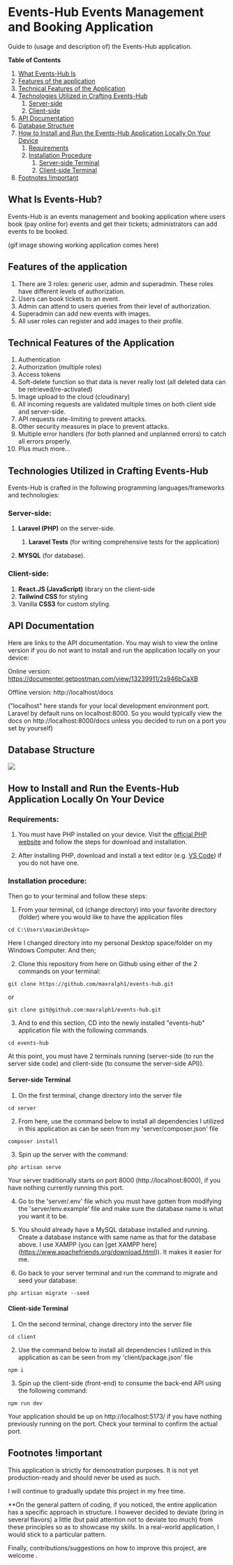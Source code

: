 # Events-Hub Events Management and Booking Application

Guide to (usage and description of) the Events-Hub application.

**Table of Contents**

1. [What Events-Hub Is](#what-is-events-hub)
2. [Features of the application](#features-of-the-application)
3. [Technical Features of the Application](#technical-features-of-the-application)
4. [Technologies Utilized in Crafting Events-Hub](#technologies-utilized-in-crafting-events-hub)
   1. [Server-side](#server-side)
   2. [Client-side](#client-side)
5. [API Documentation](#api-documentation)
6. [Database Structure](#database-structure)
7. [How to Install and Run the Events-Hub Application Locally On Your Device](#how-to-install-and-run-the-events-hub-application-locally-on-your-device)
   1. [Requirements](#requirements)
   2. [Installation Procedure](#installation-procedure)
      1. [Server-side Terminal](#server-side-terminal)
      2. [Client-side Terminal](#client-side-terminal)
8. [Footnotes !important](#footnotes-important)

## What Is Events-Hub?

Events-Hub is an events management and booking application where users book (pay online for) events and get their tickets; administrators can add events to be booked.

(gif image showing working application comes here)

## Features of the application

1. There are 3 roles: generic user, admin and superadmin. These roles have different levels of authorization.
2. Users can book tickets to an event.
3. Admin can attend to users queries from their level of authorization.
4. Superadmin can add new events with images.
5. All user roles can register and add images to their profile.

## Technical Features of the Application

1. Authentication
2. Authorization (multiple roles)
3. Access tokens
4. Soft-delete function so that data is never really lost (all deleted data can be retrieved/re-activated)
5. Image upload to the cloud (cloudinary)
6. All incoming requests are validated multiple times on both client side and server-side.
7. API requests rate-limiting to prevent attacks.
8. Other security measures in place to prevent attacks.
9. Multiple error handlers (for both planned and unplanned errors) to catch all errors properly.
10. Plus much more...

## Technologies Utilized in Crafting Events-Hub

Events-Hub is crafted in the following programming languages/frameworks and technologies:

### **Server-side:**

1. **Laravel (PHP)** on the server-side.

   1. **Laravel Tests** (for writing comprehensive tests for the application)

2. **MYSQL** (for database).

### **Client-side:**

1. **React.JS (JavaScript)** library on the client-side
2. **Tailwind CSS** for styling
3. Vanilla **CSS3** for custom styling.

## API Documentation

Here are links to the API documentation. You may wish to view the online version if you do not want to install and run the application locally on your device:

Online version: https://documenter.getpostman.com/view/13239911/2s946bCaXB

Offline version: http://localhost/docs

("localhost" here stands for your local development environment port. Laravel by default runs on localhost:8000. So you would typically view the docs on http://localhost:8000/docs unless you decided to run on a port you set by yourself)

## Database Structure

![](./events_hub_database_schema.png)

## How to Install and Run the Events-Hub Application Locally On Your Device

### Requirements:

1. You must have PHP installed on your device. Visit the [official PHP website](https://www.php.net/) and follow the steps for download and installation.

2. After installing PHP, download and install a text editor (e.g. [VS Code](https://code.visualstudio.com/Download)) if you do not have one.

### Installation procedure:

Then go to your terminal and follow these steps:

1. From your terminal, cd (change directory) into your favorite directory (folder) where you would like to have the application files

```
cd C:\Users\maxim\Desktop>
```

Here I changed directory into my personal Desktop space/folder on my Windows Computer. And then;

2. Clone this repository from here on Github using either of the 2 commands on your terminal:

```
git clone https://github.com/maxralph1/events-hub.git
```

or

```
git clone git@github.com:maxralph1/events-hub.git
```

3. And to end this section, CD into the newly installed "events-hub" application file with the following commands.

```
cd events-hub
```

At this point, you must have 2 terminals running (server-side (to run the server side code) and client-side (to consume the server-side API)).

#### Server-side Terminal

1. On the first terminal, change directory into the server file

```
cd server
```

2. From here, use the command below to install all dependencies I utilized in this application as can be seen from my 'server/composer.json' file

```
composer install
```

3. Spin up the server with the command:

```
php artisan serve
```

Your server traditionally starts on port 8000 (http://localhost:8000), if you have nothing currently running this port.

4. Go to the 'server/.env' file which you must have gotten from modifying the 'server/env.example' file and make sure the database name is what you want it to be.

5. You should already have a MySQL database installed and running. Create a database instance with same name as that for the database above. I use XAMPP (you can [get XAMPP here] (https://www.apachefriends.org/download.html)). It makes it easier for me.

6. Go back to your server terminal and run the command to migrate and seed your database:

```
php artisan migrate --seed
```

#### Client-side Terminal

1. On the second terminal, change directory into the server file

```
cd client
```

2. Use the command below to install all dependencies I utilized in this application as can be seen from my 'client/package.json' file

```
npm i
```

3. Spin up the client-side (front-end) to consume the back-end API using the following command:

```
npm run dev
```

Your application should be up on http://localhost:5173/ if you have nothing previously running on the port. Check your terminal to confirm the actual port.

## Footnotes !important

This application is strictly for demonstration purposes. It is not yet production-ready and should never be used as such.

I will continue to gradually update this project in my free time.

\*\*On the general pattern of coding, if you noticed, the entire application has a specific approach in structure. I however decided to deviate (bring in several flavors) a little (but paid attention not to deviate too much) from these principles so as to showcase my skills.
In a real-world application, I would stick to a particular pattern.

Finally, contributions/suggestions on how to improve this project, are welcome .
